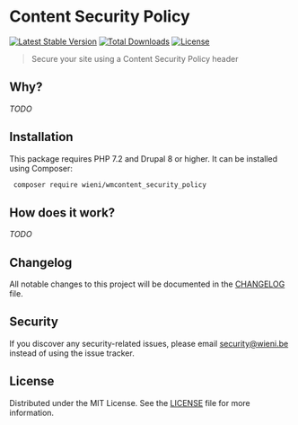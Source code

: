 Content Security Policy
======================

[![Latest Stable Version](https://poser.pugx.org/wieni/wmcontent_security_policy/v/stable)](https://packagist.org/packages/wieni/wmcontent_security_policy)
[![Total Downloads](https://poser.pugx.org/wieni/wmcontent_security_policy/downloads)](https://packagist.org/packages/wieni/wmcontent_security_policy)
[![License](https://poser.pugx.org/wieni/wmcontent_security_policy/license)](https://packagist.org/packages/wieni/wmcontent_security_policy)

> Secure your site using a Content Security Policy header

## Why?
_TODO_

## Installation

This package requires PHP 7.2 and Drupal 8 or higher. It can be
installed using Composer:

```bash
 composer require wieni/wmcontent_security_policy
```

## How does it work?
_TODO_

## Changelog
All notable changes to this project will be documented in the
[CHANGELOG](CHANGELOG.md) file.

## Security
If you discover any security-related issues, please email
[security@wieni.be](mailto:security@wieni.be) instead of using the issue
tracker.

## License
Distributed under the MIT License. See the [LICENSE](LICENSE) file
for more information.
